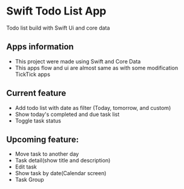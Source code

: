 # Swift Todo List App
Todo list build with Swift Ui and core data

## Apps information
- This project were made using Swift and Core Data
- This apps flow and ui are almost same as with some modification TickTick apps

## Current feature
- Add todo list with date as filter (Today, tomorrow, and custom)
- Show today's completed and due task list
- Toggle task status

## Upcoming feature:
- Move task to another day
- Task detail(show title and description)
- Edit task
- Show task by date(Calendar screen)
- Task Group
